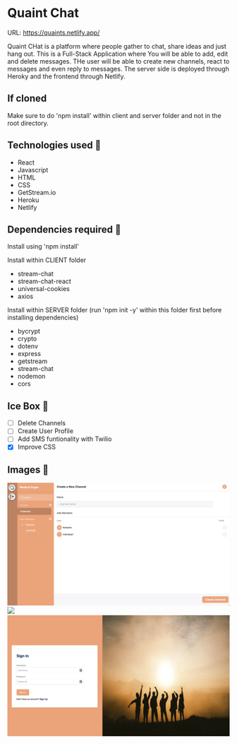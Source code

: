# Quaint Chat

URL: https://quaints.netlify.app/

Quaint CHat is a platform where people gather to chat, share ideas and just hang out. This is a Full-Stack Application where You will be able to add, edit and delete messages. THe user will be able to create new channels, react to messages and even reply to messages. The server side is deployed through Heroky and the frontend through Netlify.

## If cloned

Make sure to do 'npm install' within client and server folder and not in the root directory. 


## Technologies used 💾

- React
- Javascript
- HTML
- CSS
- GetStream.io
- Heroku
- Netlify


## Dependencies required 🔖

Install using 'npm install'


Install within CLIENT folder
- stream-chat
- stream-chat-react
- universal-cookies
- axios

Install within SERVER folder (run 'npm init -y' within this folder first before installing dependencies)

- bycrypt 
- crypto 
- dotenv 
- express 
- getstream 
- stream-chat 
- nodemon 
- cors
## Ice Box 🧊

- [ ] Delete Channels
- [ ] Create User Profile 
- [ ] Add SMS funtionality with Twilio
- [x] Improve CSS 

## Images 🌄

<img src='client/public/quaintdashboard.png'/>
<img src='client/public/quaintsinup.png'/>
<img src='client/public/quaintlogin.png'/>